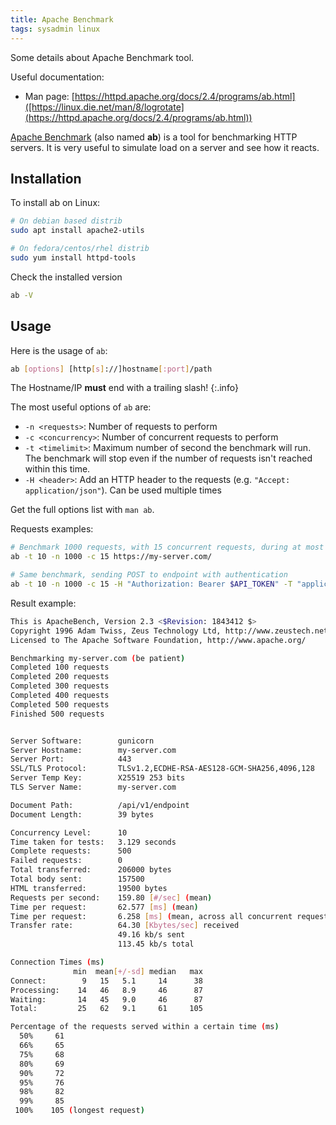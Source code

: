 ```yaml
---
title: Apache Benchmark
tags: sysadmin linux
---
```


Some details about Apache Benchmark tool.

<!--more-->

Useful documentation:
* Man page: [https://httpd.apache.org/docs/2.4/programs/ab.html]([https://linux.die.net/man/8/logrotate](https://httpd.apache.org/docs/2.4/programs/ab.html))

[Apache Benchmark](https://httpd.apache.org/docs/2.4/programs/ab.html) (also named **ab**) is a tool for benchmarking HTTP servers. It is very useful to simulate load on a server and see how it reacts.

## Installation

To install ab on Linux:

```bash
# On debian based distrib
sudo apt install apache2-utils

# On fedora/centos/rhel distrib
sudo yum install httpd-tools
```

Check the installed version

```bash
ab -V
```

## Usage

Here is the usage of `ab`:

```bash
ab [options] [http[s]://]hostname[:port]/path
```

The Hostname/IP **must** end with a trailing slash! {:.info}

The most useful options of `ab` are:

* `-n <requests>`: Number of requests to perform
* `-c <concurrency>`: Number of concurrent requests to perform
* `-t <timelimit>`: Maximum number of second the benchmark will run. The benchmark will stop even if the number of requests isn't reached within this time.
* `-H <header>`: Add an HTTP header to the requests (e.g. `"Accept: application/json"`). Can be used multiple times

Get the full options list with `man ab`.

Requests examples:

```bash
# Benchmark 1000 requests, with 15 concurrent requests, during at most 10 seconds
ab -t 10 -n 1000 -c 15 https://my-server.com/

# Same benchmark, sending POST to endpoint with authentication
ab -t 10 -n 1000 -c 15 -H "Authorization: Bearer $API_TOKEN" -T "application/json" -p data.json https://my-server.com/api/v1/endpoint
```

Result example:

```bash
This is ApacheBench, Version 2.3 <$Revision: 1843412 $>
Copyright 1996 Adam Twiss, Zeus Technology Ltd, http://www.zeustech.net/
Licensed to The Apache Software Foundation, http://www.apache.org/

Benchmarking my-server.com (be patient)
Completed 100 requests
Completed 200 requests
Completed 300 requests
Completed 400 requests
Completed 500 requests
Finished 500 requests


Server Software:        gunicorn
Server Hostname:        my-server.com
Server Port:            443
SSL/TLS Protocol:       TLSv1.2,ECDHE-RSA-AES128-GCM-SHA256,4096,128
Server Temp Key:        X25519 253 bits
TLS Server Name:        my-server.com

Document Path:          /api/v1/endpoint
Document Length:        39 bytes

Concurrency Level:      10
Time taken for tests:   3.129 seconds
Complete requests:      500
Failed requests:        0
Total transferred:      206000 bytes
Total body sent:        157500
HTML transferred:       19500 bytes
Requests per second:    159.80 [#/sec] (mean)
Time per request:       62.577 [ms] (mean)
Time per request:       6.258 [ms] (mean, across all concurrent requests)
Transfer rate:          64.30 [Kbytes/sec] received
                        49.16 kb/s sent
                        113.45 kb/s total

Connection Times (ms)
              min  mean[+/-sd] median   max
Connect:        9   15   5.1     14      38
Processing:    14   46   8.9     46      87
Waiting:       14   45   9.0     46      87
Total:         25   62   9.1     61     105

Percentage of the requests served within a certain time (ms)
  50%     61
  66%     65
  75%     68
  80%     69
  90%     72
  95%     76
  98%     82
  99%     85
 100%    105 (longest request)
```
